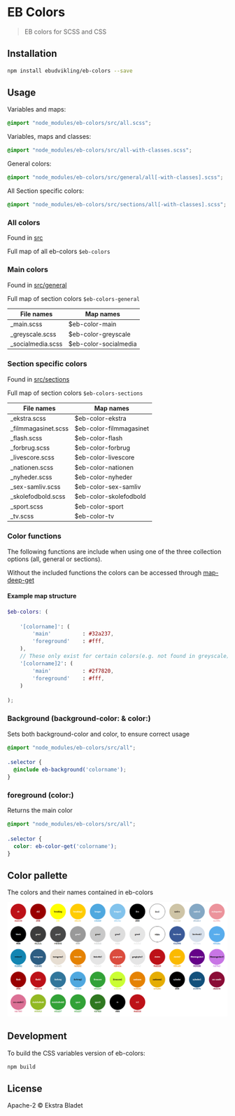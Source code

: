 # EB Colors

> EB colors for SCSS and CSS

## Installation

```bash
npm install ebudvikling/eb-colors --save
```

## Usage

Variables and maps:

```scss
@import "node_modules/eb-colors/src/all.scss";
```

Variables, maps and classes:

```scss
@import "node_modules/eb-colors/src/all-with-classes.scss";
```

General colors:

```scss
@import "node_modules/eb-colors/src/general/all[-with-classes].scss";
```

All Section specific colors:

```scss
@import "node_modules/eb-colors/src/sections/all[-with-classes].scss";
```

### All colors

Found in [src](src/)

Full map of all eb-colors `$eb-colors`


### Main colors

Found in [src/general](src/general)

Full map of section colors `$eb-colors-general`

| File names            | Map names                |
| ---                   | ---                      |
| _main.scss            | $eb-color-main           |
| _greyscale.scss       | $eb-color-greyscale      |
| _socialmedia.scss     | $eb-color-socialmedia    |

### Section specific colors

Found in [src/sections](src/sections)

Full map of section colors `$eb-colors-sections`

| File names            | Map names                 |
| ---                   | ---                       |
| _ekstra.scss          | $eb-color-ekstra          |
| _filmmagasinet.scss   | $eb-color-filmmagasinet   |
| _flash.scss           | $eb-color-flash           |
| _forbrug.scss         | $eb-color-forbrug         |
| _livescore.scss       | $eb-color-livescore       |
| _nationen.scss        | $eb-color-nationen        |
| _nyheder.scss         | $eb-color-nyheder         |
| _sex-samliv.scss      | $eb-color-sex-samliv      |
| _skolefodbold.scss    | $eb-color-skolefodbold    |
| _sport.scss           | $eb-color-sport           |
| _tv.scss              | $eb-color-tv              |

### Color functions

The following functions are include when using one of the three collection options (all, general or sections).

Without the included functions the colors can be accessed through [map-deep-get](https://css-tricks.com/snippets/sass/deep-getset-maps/#article-header-id-0)

#### Example map structure

```scss
$eb-colors: (

    '[colorname]': (
        'main'          : #32a237,
        'foreground'    : #fff,
    ),
    // These only exist for certain colors(e.g. not found in greyscale)
    '[colorname]2': (
        'main'          : #2f7820,
        'foreground'    : #fff,
    )

);
```

### Background (background-color: & color:)

Sets both background-color and color, to ensure correct usage

```scss
@import "node_modules/eb-colors/src/all";

.selector {
  @include eb-background('colorname');
}
```

### foreground (color:)

Returns the main color

```scss
@import "node_modules/eb-colors/src/all";

.selector {
  color: eb-color-get('colorname');
}
```

## Color pallette

The colors and their names contained in eb-colors

![](example/eb-colors-example.png)

## Development

To build the CSS variables version of eb-colors:

```bash
npm build
```

## License

Apache-2 © Ekstra Bladet
